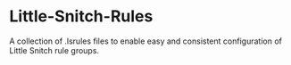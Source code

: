 # Little-Snitch-Rules
A collection of .lsrules files to enable easy and consistent configuration of Little Snitch rule groups.
